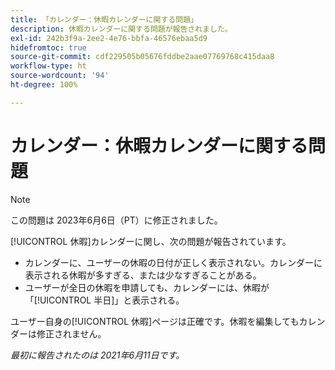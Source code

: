 ```yaml
---
title: 「カレンダー：休暇カレンダーに関する問題」
description: 休暇カレンダーに関する問題が報告されました。
exl-id: 242b3f9a-2ee2-4e76-bbfa-46576ebaa5d9
hidefromtoc: true
source-git-commit: cdf229505b05676fddbe2aae07769768c415daa8
workflow-type: ht
source-wordcount: '94'
ht-degree: 100%

---
```


# カレンダー：休暇カレンダーに関する問題

>[!NOTE]
>
>この問題は 2023年6月6日（PT）に修正されました。

[!UICONTROL 休暇]カレンダーに関し、次の問題が報告されています。

* カレンダーに、ユーザーの休暇の日付が正しく表示されない。カレンダーに表示される休暇が多すぎる、または少なすぎることがある。
* ユーザーが全日の休暇を申請しても、カレンダーには、休暇が「[!UICONTROL 半日]」と表示される。

ユーザー自身の[!UICONTROL 休暇]ページは正確です。休暇を編集してもカレンダーは修正されません。

_最初に報告されたのは 2021年6月11日です。_
